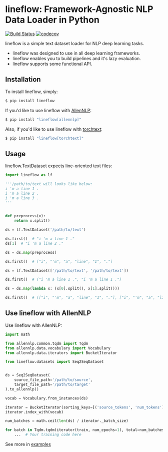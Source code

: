 # lineflow: Framework-Agnostic NLP Data Loader in Python
[![Build Status](https://travis-ci.org/yasufumy/lineflow.svg?branch=master)](https://travis-ci.org/yasufumy/lineflow)
[![codecov](https://codecov.io/gh/yasufumy/lineflow/branch/master/graph/badge.svg)](https://codecov.io/gh/yasufumy/lineflow)

lineflow is a simple text dataset loader for NLP deep learning tasks.

- lineflow was designed to use in all deep learning frameworks.
- lineflow enables you to build pipelines and it's lazy evaluation.
- lineflow supports some functional API.

## Installation

To install lineflow, simply:

```sh
$ pip install lineflow
```

If you'd like to use lineflow with [AllenNLP](https://allennlp.org/):

```sh
$ pip install "lineflow[allennlp]"
```

Also, if you'd like to use lineflow with [torchtext](https://torchtext.readthedocs.io/en/latest/):

```sh
$ pip install "lineflow[torchtext]"
```

## Usage

lineflow.TextDataset expects line-oriented text files:

```py
import lineflow as lf

'''/path/to/text will looks like below:
i 'm a line 1 .
i 'm a line 2 .
i 'm a line 3 .
'''


def preprocess(x):
    return x.split()

ds = lf.TextDataset('/path/to/text')

ds.first()  # "i 'm a line 1 ."
ds[1]  # "i 'm a line 2 ."

ds = ds.map(preprocess)

ds.first()  # ["i", "'m", "a", "line", "1", "."]

ds = lf.TextDataset(['/path/to/text', '/path/to/text'])

ds.first()  # ("i 'm a line 1 .", "i 'm a line 1 .")

ds = ds.map(lambda x: (x[0].split(), x[1].split()))

ds.first()  # (["i", "'m", "a", "line", "1", "."], ["i", "'m", "a", "line", "1", "."])
```

## Use lineflow with AllenNLP

Use lineflow with AllenNLP:

```py
import math

from allennlp.common.tqdm import Tqdm
from allennlp.data.vocabulary import Vocabulary
from allennlp.data.iterators import BucketIterator

from lineflow.datasets import Seq2SeqDataset


ds = Seq2SeqDataset(
    source_file_path='/path/to/source',
    target_file_path='/path/to/target'
).to_allennlp()

vocab = Vocabulary.from_instances(ds)

iterator = BucketIterator(sorting_keys=[('source_tokens', 'num_tokens')])
iterator.index_with(vocab)

num_batches = math.ceil(len(ds) / iterator._batch_size)

for batch in Tqdm.tqdm(iterator(train, num_epochs=1), total=num_batches):
    ...  # Your training code here
```

See more in [examples](https://github.com/yasufumy/lineflow/tree/master/examples)
